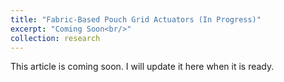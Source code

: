 ```yaml
---
title: "Fabric-Based Pouch Grid Actuators (In Progress)"
excerpt: "Coming Soon<br/>"
collection: research
---
```


This article is coming soon. I will update it here when it is ready.